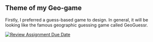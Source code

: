 ## Theme of my Geo-game
Firstly, I preferred a guess-based game to design. In general, it will be looking like the famous geographic guessing game called GeoGuessr. 













[![Review Assignment Due Date](https://classroom.github.com/assets/deadline-readme-button-22041afd0340ce965d47ae6ef1cefeee28c7c493a6346c4f15d667ab976d596c.svg)](https://classroom.github.com/a/ATV5e7Id)
